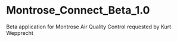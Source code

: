 # Montrose_Connect_Beta_1.0
Beta application for Montrose Air Quality Control requested by Kurt Wepprecht
